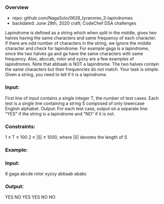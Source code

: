 ### Overview
- repo: github.com/NagaSolo/0628_tyrannrex_3-lapindromes
- backdated: June 28th, 2020 craft; CodeChef DSA challenges

Lapindrome is defined as a string which when split in the middle, gives two halves having the same characters and same frequency of each character. If there are odd number of characters in the string, we ignore the middle character and check for lapindrome. For example gaga is a lapindrome, since the two halves ga and ga have the same characters with same frequency. Also, abccab, rotor and xyzxy are a few examples of lapindromes. Note that abbaab is NOT a lapindrome. The two halves contain the same characters but their frequencies do not match.
Your task is simple. Given a string, you need to tell if it is a lapindrome.

### Input:
First line of input contains a single integer T, the number of test cases.
Each test is a single line containing a string S composed of only lowercase English alphabet.
Output:
For each test case, output on a separate line: "YES" if the string is a lapindrome and "NO" if it is not.

### Constraints:
1 ≤ T ≤ 100
2 ≤ |S| ≤ 1000, where |S| denotes the length of S

### Example:

### Input:
6
gaga
abcde
rotor
xyzxy
abbaab
ababc


### Output:
YES
NO
YES
YES
NO
NO